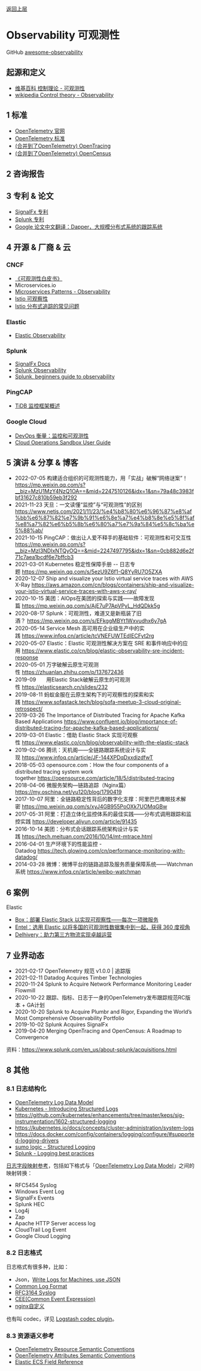 [返回上层](./README.md)

# Observability 可观测性

GitHub [awesome-observability](https://github.com/adriannovegil/awesome-observability)

## 起源和定义
* [维基百科 控制理论 - 可观测性](https://zh.wikipedia.org/wiki/%E5%8F%AF%E8%A7%80%E6%B8%AC%E6%80%A7)
* [wikipedia Control theory - Observability](https://en.wikipedia.org/wiki/Observability)

## 1 标准
* [OpenTelemetry 官网](https://opentelemetry.io/)
* [OpenTelemetry 标准](https://github.com/open-telemetry/opentelemetry-specification)
* [(合并到了OpenTelemetry) OpenTracing](https://opentracing.io/docs/overview/)
* [(合并到了OpenTelemetry) OpenCensus](https://opencensus.io/)

## 2 咨询报告
## 3 专利 & 论文
* [SignalFx 专利](https://patents.google.com/?assignee=signalFx&num=100&oq=signalFx)
* [Splunk 专利](https://patents.google.com/?assignee=Splunk&num=100&oq=Splunk)
* [Google 论文中文翻译：Dapper，大规模分布式系统的跟踪系统](https://bigbully.github.io/Dapper-translation/)

## 4 开源 & 厂商 & 云
### CNCF
* [《可观测性白皮书》](https://mp.weixin.qq.com/s?__biz=Mzg3Mzg2ODA4Ng==&mid=2247490236&idx=1&sn=1b6bc71889952937b8be2c59da72e547)
* Microservices.io
* [Microservices Patterns - Observability](https://microservices.io/patterns/index.html)
* [Istio 可观察性](https://istio.io/latest/zh/docs/concepts/observability/)
* [Istio 分布式追踪的常见问题](https://istio.io/latest/zh/about/faq/distributed-tracing/)

### Elastic 
* [Elastic Observability](https://www.elastic.co/guide/en/observability/current/observability-introduction.html)
### Splunk 
* [SignalFx Docs](https://docs.signalfx.com/en/latest/index.html)
* [Splunk Observability](https://www.splunk.com/en_us/about-us/business-strategy-and-vision/observability.html)
* [Splunk, beginners guide to observability](https://www.splunk.com/pdfs/ebooks/beginners-guide-to-observability.pdf)

### PingCAP
* [TiDB 监控框架概述](https://docs.pingcap.com/zh/tidb/stable/tidb-monitoring-framework)

### Google Cloud
* [DevOps 衡量：监控和可观测性](https://cloud.google.com/solutions/devops/devops-measurement-monitoring-and-observability?hl=zh-cn)
* [Cloud Operations Sandbox User Guide](https://github.com/GoogleCloudPlatform/cloud-ops-sandbox/blob/master/docs/README.md)

## 5 演讲 & 分享 & 博客
* 2022-07-05 构建适合组织的可观测性能力，用「实战」破解“网络谜案”！https://mp.weixin.qq.com/s?__biz=MzU1MzY4NzQ1OA==&mid=2247510126&idx=1&sn=79a48c3983fbf31627c810b59eb3f292
* 2021-11-23 天旦：一文读懂“监控”与“可观测性”的区别 https://www.netis.com/2021/11/23/%e4%b8%80%e6%96%87%e8%af%bb%e6%87%82%e7%9b%91%e6%8e%a7%e4%b8%8e%e5%8f%af%e8%a7%82%e6%b5%8b%e6%80%a7%e7%9a%84%e5%8c%ba%e5%88%ab/
* 2021-10-15 PingCAP：做出让人爱不释手的基础软件：可观测性和可交互性 https://mp.weixin.qq.com/s?__biz=MzI3NDIxNTQyOQ==&mid=2247497795&idx=1&sn=0cb882d6e2f71c7aea1bcdf6e7bffcb3
* 2021-03-01 Kubernetes 稳定性保障手册 -- 日志专题 https://mp.weixin.qq.com/s/5ezU9Z6f1-Q8YyRU7O5ZXA
* 2020-12-07 Ship and visualize your Istio virtual service traces with AWS X-Ray https://aws.amazon.com/cn/blogs/containers/ship-and-visualize-your-istio-virtual-service-traces-with-aws-x-ray/
* 2020-10-15 美团：AIOps在美团的探索与实践——故障发现篇 https://mp.weixin.qq.com/s/AjE7uP7ApVPyL_HdQDkk5g
* 2020-08-17 Splunk：可观测性，难道又是新瓶装了旧酒？ https://mp.weixin.qq.com/s/EFkggMBYt1Wxvudhx6y7gA
* 2020-05-14 Service Mesh 高可用在企业级生产中的实践 https://www.infoq.cn/article/tcVNEFUWTEdIECFyt2rg
* 2020-05-07 Elastic：Elastic 可观测性解决方案在 SRE 和事件响应中的应用 https://www.elastic.co/cn/blog/elastic-observability-sre-incident-response
* 2020-05-01 万字破解云原生可观测性 https://zhuanlan.zhihu.com/p/137672436
* 2019-09       用Elastic Stack破解云原生的可观测性 https://elasticsearch.cn/slides/232
* 2019-08-11 蚂蚁金服在云原生架构下的可观察性的探索和实践 https://www.sofastack.tech/blog/sofa-meetup-3-cloud-original-retrospect/
* 2019-03-26 The Importance of Distributed Tracing for Apache Kafka Based Applications https://www.confluent.io/blog/importance-of-distributed-tracing-for-apache-kafka-based-applications/
* 2019-03-01 Elastic：借助 Elastic Stack 实现可观察性 https://www.elastic.co/cn/blog/observability-with-the-elastic-stack
* 2019-02-06 腾讯：天机阁——全链路跟踪系统设计与实现 https://www.infoq.cn/article/JF-144XPDqDxxdizdfwT
* 2018-05-03 opensource.com：How the four components of a distributed tracing system work together https://opensource.com/article/18/5/distributed-tracing
* 2018-04-06 微服务架构—链路追踪（Nginx篇）https://my.oschina.net/yu120/blog/1790419
* 2017-10-07 阿里：全链路稳定性背后的数字化支撑：阿里巴巴鹰眼技术解密 https://mp.weixin.qq.com/s/xyJ4GB955PoOXk7UOMqGBw
* 2017-05-31 阿里：打造立体化监控体系的最佳实践——分布式调用跟踪和监控实践 https://developer.aliyun.com/article/91435
* 2016-10-14 美团：分布式会话跟踪系统架构设计与实践 https://tech.meituan.com/2016/10/14/mt-mtrace.html
* 2016-04-01 生产环境下的性能监控 - Datadog https://tech.glowing.com/cn/performance-monitoring-with-datadog/
* 2014-03-28 微博：微博平台的链路追踪及服务质量保障系统——Watchman 系统 https://www.infoq.cn/article/weibo-watchman

## 6 案例
Elastic
* [Box：部署 Elastic Stack 以实现可观察性——每次一项微服务](https://www.elastic.co/cn/customers/box)
* [Entel：选用 Elastic 以将多国的可观测性数据集中到一起，获得 360 度视角](https://www.elastic.co/cn/customers/entel)
* [Delhivery：助力第三方物流实现卓越运营](https://www.elastic.co/cn/customers/delhivery)

## 7 业界动态
* 2021-02-17 OpenTelemetry 规范 v1.0.0 | 追踪版 
* 2021-02-11 Datadog Acquires Timber Technologies 
* 2020-11-24 Splunk to Acquire Network Performance Monitoring Leader Flowmill 
* 2020-10-22 跟踪、指标、日志于一身的OpenTelemetry发布跟踪规范RC版本 + GA计划 
* 2020-10-20 Splunk to Acquire Plumbr and Rigor, Expanding the World’s Most Comprehensive Observability Portfolio 
* 2019-10-02 Splunk Acquires SignalFx 
* 2019-04-20 Merging OpenTracing and OpenCensus: A Roadmap to Convergence

资料：https://www.splunk.com/en_us/about-splunk/acquisitions.html

## 8 其他
### 8.1 日志结构化
* [OpenTelemetry Log Data Model](https://github.com/open-telemetry/opentelemetry-specification/blob/master/specification/logs/data-model.md)
* [Kubernetes - Introducing Structured Logs](https://kubernetes.io/blog/2020/09/04/kubernetes-1-19-introducing-structured-logs/)
* https://github.com/kubernetes/enhancements/tree/master/keps/sig-instrumentation/1602-structured-logging
* https://kubernetes.io/docs/concepts/cluster-administration/system-logs
* https://docs.docker.com/config/containers/logging/configure/#supported-logging-drivers
* [sumo logic - Structured Logging](https://www.sumologic.com/glossary/structured-logging/)
* [Splunk - Logging best practices](https://dev.splunk.com/enterprise/docs/developapps/addsupport/logging/loggingbestpractices)

[日志字段映射参考](https://github.com/open-telemetry/opentelemetry-specification/blob/main/specification/logs/data-model.md#appendix-a-example-mappings)，包括如下格式与「[OpenTelemetry Log Data Model](https://github.com/open-telemetry/opentelemetry-specification/blob/master/specification/logs/data-model.md)」之间的映射转换：
* RFC5454 Syslog
* Windows Event Log
* SignalFx Events
* Splunk HEC
* Log4j
* Zap
* Apache HTTP Server access log
* CloudTrail Log Event
* Google Cloud Logging

### 8.2 日志格式
日志格式有很多种，比如：
* Json，[Write Logs for Machines, use JSON](https://paul.querna.org/articles/2011/12/26/log-for-machines-in-json/)
* [Common Log Format](https://en.wikipedia.org/wiki/Common_Log_Format)
* [RFC3164 Syslog](http://www.ietf.org/rfc/rfc3164.txt)
* [CEE(Common Event Expression)](http://cee.mitre.org/about/documents.html)
* [nginx自定义](http://nginx.org/en/docs/http/ngx_http_log_module.html#log_format)

也有叫 codec，详见 [Logstash codec plugin](https://www.elastic.co/guide/en/logstash/master/codec-plugins.html)。

### 8.3 资源语义参考
* [OpenTelemetry Resource Semantic Conventions](https://github.com/open-telemetry/opentelemetry-specification/blob/main/specification/resource/semantic_conventions/README.md)
* [OpenTelemetry Attributes Semantic Conventions](https://github.com/open-telemetry/opentelemetry-specification/blob/main/specification/trace/semantic_conventions/README.md)
* [Elastic ECS Field Reference](https://www.elastic.co/guide/en/ecs/current/ecs-field-reference.html)